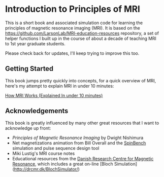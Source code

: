 # Introduction to Principles of MRI

This is a short book and associated simulation code for learning the principles of magnetic resonance imaging (MRI).  It is based on the https://github.com/LarsonLab/MRI-education-resources repository, a set of helper functions I built up in the course of about a decade of teaching MRI to 1st year graduate students.

Please check back for updates, I'll keep trying to improve this too.

## Getting Started

This book jumps pretty quickly into concepts, for a quick overview of MRI, here's my attempt to explain MRI in under 10 minutes:

[How MRI Works (Explained In under 10 minutes)](https://youtu.be/1Ku6-uXw7Ag)

## Acknowledgements

This book is greatly influenced by many other great resources that I want to acknowledge up front:

* _Principles of Magnetic Resonance Imaging_ by Dwight Nishimura
* Net magnetizations animation from Bill Overall and the [SpinBench](https://www.heartvista.ai/spinbench) simulation and pulse sequence design tool
* Miki Lustig's MRI course notes
* Educational resources from the [Danish Research Centre for Magnetic Resonance](https://www.drcmr.dk/MR), which includes a great on-line [Bloch Simulation]
(http://drcmr.dk/BlochSimulator/)

